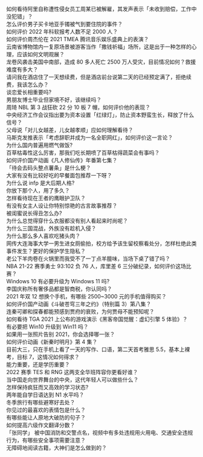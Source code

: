 如何看待阿里自称遭性侵女员工周某已被解雇，其发声表示「未收到赔偿，工作中没犯错」？  
怎么评价男子买卡地亚手镯被气到要住院的事件？  
如何评价 2022 年科软报考人数不足 2000 人？  
如何评价周杰伦在 2021 TMEA 腾讯音乐娱乐盛典上的表演？  
云南省博物馆内一复原场景被游客当作「撒钱祈福」场所，这是出于一种怎样的心理，应该如何文明观展？  
龙卷风袭击美国中南部，造成 80 多人死亡 2500 万人受灾，目前情况如何？救援难度有多大？  
请问我在酒店住了一天想续费，但是酒店前台说第二天的已经预定满了，拒绝续费，我该怎么办？  
谈恋爱长相重要吗?  
男朋友博士毕业但家境不好，该继续吗？  
周琦 NBL 第 3 战狂砍 22 分 10 板 7 帽，如何评价他的表现？  
中央经济工作会议指出要为资本设置「红绿灯」，防止资本野蛮生长，释放了什么信号？  
父母说「对儿女越差，儿女越孝顺」应如何理解看待？  
马斯克发推表示「考虑辞职并成为一名全职网红」，如何评价这一言论？  
为什么国内普遍用燃气做饭?  
百草枯毒性这么厉害，那我们吃长期喷了百草枯得蔬菜会有事吗？  
如何评价国产动画《凡人修仙传》年番第七集？  
「待会去码头整点薯条」是什么梗？  
大家有没有比较好吃的早餐面包推荐一下呀？  
为什么说 infp 是大后期人格?  
你放下那个人，用了多久？  
怎样看待现在王者的鹰眼护卫队？  
有没有女主人设让你特别惊艳的古言故事推荐？  
被闺蜜说长得丑怎么办?  
为什么总觉得穿什么衣服都没有别人看起来时尚呢？  
为什么三国混战，外族没有趁机入侵？  
为什么那么多人喜欢吃猪头肉？  
网传大连海事大学一男生进女厕偷拍，校方给予该生留校察看处分，怎样杜绝此类事件发生？更好的保护学生隐私？  
老公下羊肉卷在火锅里而我受不了一丁点羊膻味，当场下桌了错了吗？  
NBA 21-22 赛季勇士 93:102 负 76 人，库里差 6 三分破纪录，如何评价这场比赛？  
Windows 10 有必要升级为 Windows 11 吗?  
李国庆称所有奢侈品都是智商税，你认同吗？  
2021 年双 12 想换个手机，有哪些 2500~3000 元的手机值得购买？  
如何评价国产动画《斗破苍穹三年之约》（特别篇 3）第八集？  
连秦可卿和探春都能预感到贾府的衰败，为何贾母不能预知呢？  
如何看待 TGA 2021 上公布的游戏演示《黑客帝国觉醒：虚幻引擎 5 体验》？  
有必要把 Win10 升级到 Win11 吗？  
如果用一张照片告别 2021，你会选择哪一张？  
如何评价动画《新秦时明月》第 4 集？  
目前大三，只在手机上看了一天的写作、口语，第二天首考雅思 5.5，基本上裸考，目标 7，这情况如何得求？  
能力重要，还是学历重要？  
2022 赛季 TES 和 RNG 这两支全华班阵容你更看好谁？  
当中国走向世界舞台的中央，这代年轻人可以做些什么？  
怎样保持疯狂而又高效的学习状态?  
两年能自学日语达到 N1 水平吗？  
冬季旅行有哪些避寒好去处？  
你见过的最喜欢的表情包是什么？  
有哪些能让人原地大破防的句子？  
如何提高六级作文翻译分数？  
「张同学」 被中国消防和交警点名，视频中有多处违规用火用电、交通安全违规行为，有哪些安全事项需要注意？  
无障碍地阅读古籍，大神们是怎么做到的？  
